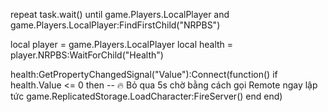 repeat task.wait() until game.Players.LocalPlayer and game.Players.LocalPlayer:FindFirstChild("NRPBS")

local player = game.Players.LocalPlayer
local health = player.NRPBS:WaitForChild("Health")

health:GetPropertyChangedSignal("Value"):Connect(function()
    if health.Value <= 0 then
        -- 🔥 Bỏ qua 5s chờ bằng cách gọi Remote ngay lập tức
        game.ReplicatedStorage.LoadCharacter:FireServer()
    end
end)
